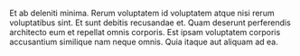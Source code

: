 Et ab deleniti minima. Rerum voluptatem id voluptatem atque nisi rerum voluptatibus sint. Et sunt debitis recusandae et. Quam deserunt perferendis architecto eum et repellat omnis corporis. Est ipsam voluptatem corporis accusantium similique nam neque omnis. Quia itaque aut aliquam ad ea.